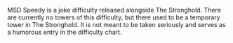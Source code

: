MSD Speedy is a joke difficulty released alongside The Stronghold. There are currently no towers of this difficulty, but there used to be a temporary tower in The Stronghold. It is not meant to be taken seriously and serves as a humorous entry in the difficulty chart.
